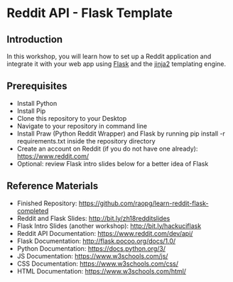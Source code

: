 # Reddit API - Flask Template

## Introduction
In this workshop, you will learn how to set up a Reddit application and integrate it with your web app using [Flask](http://flask.pocoo.org/docs/1.0/) and the [jinja2](http://jinja.pocoo.org/docs/2.10/) templating engine.

## Prerequisites
- Install Python
- Install Pip
- Clone this repository to your Desktop
- Navigate to your repository in command line
- Install Praw (Python Reddit Wrapper) and Flask by running pip install -r requirements.txt inside the repository directory
- Create an account on Reddit (if you do not have one already): https://www.reddit.com/
- Optional: review Flask intro slides below for a better idea of Flask

## Reference Materials
- Finished Repository: https://github.com/raopg/learn-reddit-flask-completed
- Reddit and Flask Slides: http://bit.ly/zh18redditslides
- Flask Intro Slides (another workshop): http://bit.ly/hackuciflask
- Reddit API Documentation: https://www.reddit.com/dev/api/ 
- Flask Documentation: http://flask.pocoo.org/docs/1.0/
- Python Documentation: https://docs.python.org/3/
- JS Documentation: https://www.w3schools.com/js/
- CSS Documentation: https://www.w3schools.com/css/
- HTML Documentation: https://www.w3schools.com/html/

